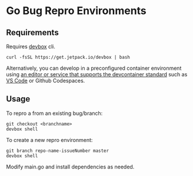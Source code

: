 
# Go Bug Repro Environments

## Requirements
Requires [devbox](https://www.jetpack.io/devbox/) cli.
```
curl -fsSL https://get.jetpack.io/devbox | bash
```

Alternatively, you can develop in a preconfigured container environment using 
[an editor or service that supports the devcontainer standard](https://containers.dev/supporting#editors)
such as [VS Code](https://marketplace.visualstudio.com/items?itemName=ms-vscode-remote.remote-containers)
or Github Codespaces.


## Usage
To repro a from an existing bug/branch:
```
git checkout <branchname>
devbox shell
```

To create a new repro environment:
```
git branch repo-name-issueNumber master
devbox shell
```

Modify main.go and install dependencies as needed.
